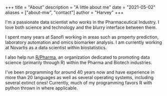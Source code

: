 +++
title = "About"
description = "A little about me"
date = "2021-05-02"
aliases = ["about-mw", "contact"]
author = "Harvey"
+++

I'm a passionate data scientist who works in the Pharmaceutical Industry.  I love both science and technology and the blurry interface between them.

I spent many years at Sanofi working in areas such as property prediction, laboratory automation and omics biomarker analysis.  I am currently working at Novartis as a data scientist within biostatistics.  

I also help run [R/Pharma](https://rinpharma.com/), an organization dedicated to promoting data science (primarily through R) within the Pharma and Biotech industries.  

I've been programming for around 40 years now and have experience in more than 20 languages as well as several operating systems, including several extinct ones!  Currently, much of my programming favors R with python thrown in where applicable.
